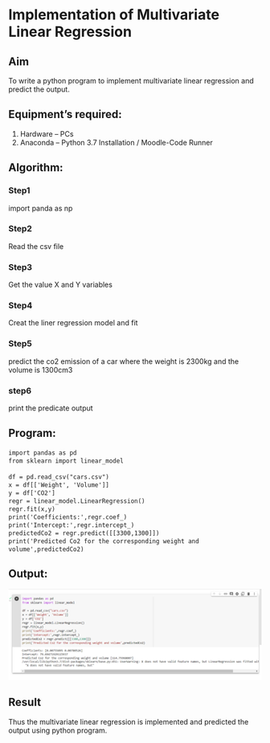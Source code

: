 # Implementation of Multivariate Linear Regression
## Aim
To write a python program to implement multivariate linear regression and predict the output.
## Equipment’s required:
1.	Hardware – PCs
2.	Anaconda – Python 3.7 Installation / Moodle-Code Runner
## Algorithm:
### Step1
import panda as np

### Step2
Read the csv file

### Step3
Get the value X and Y variables

### Step4
Creat the liner regression model and fit

### Step5
predict the co2 emission of a car where the weight is 2300kg and the volume is 1300cm3

### step6
print the predicate output

## Program:
```
import pandas as pd
from sklearn import linear_model

df = pd.read_csv("cars.csv")
x = df[['Weight', 'Volume']]
y = df['CO2']
regr = linear_model.LinearRegression()
regr.fit(x,y)
print('Coefficients:',regr.coef_)
print('Intercept:',regr.intercept_)
predictedCo2 = regr.predict([[3300,1300]])
print('Predicted Co2 for the corresponding weight and volume',predictedCo2)

```
## Output:
![output](.//c1.png)

## Result
Thus the multivariate linear regression is implemented and predicted the output using python program.